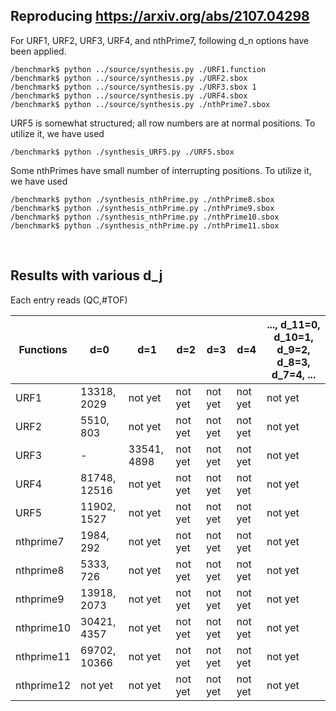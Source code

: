 ## Reproducing https://arxiv.org/abs/2107.04298

For URF1, URF2, URF3, URF4, and nthPrime7, following d_n options have been applied.

```
/benchmark$ python ../source/synthesis.py ./URF1.function
/benchmark$ python ../source/synthesis.py ./URF2.sbox
/benchmark$ python ../source/synthesis.py ./URF3.sbox 1
/benchmark$ python ../source/synthesis.py ./URF4.sbox
/benchmark$ python ../source/synthesis.py ./nthPrime7.sbox
```

URF5 is somewhat structured; all row numbers are at normal positions. To utilize it, we have used
```
/benchmark$ python ./synthesis_URF5.py ./URF5.sbox
```

Some nthPrimes have small number of interrupting positions. To utilize it, we have used
```
/benchmark$ python ./synthesis_nthPrime.py ./nthPrime8.sbox
/benchmark$ python ./synthesis_nthPrime.py ./nthPrime9.sbox
/benchmark$ python ./synthesis_nthPrime.py ./nthPrime10.sbox
/benchmark$ python ./synthesis_nthPrime.py ./nthPrime11.sbox
```
</br>

## Results with various d_j  
Each entry reads (QC,#TOF)  

|  Functions |      d=0      |      d=1      |      d=2      |      d=3      |      d=4      | ..., d_11=0, d_10=1, d_9=2, d_8=3, d_7=4, ... |
|    ----    |      ----     |     ----      |     ----      |     ----      |     ----      |                       ----                    |
|    URF1    | 13318, 2029   |    not yet    |    not yet    |    not yet    |    not yet    |                     not yet                   |
|    URF2    | 5510, 803     |    not yet    |    not yet    |    not yet    |    not yet    |                     not yet                   |
|    URF3    |       -       | 33541, 4898   |    not yet    |    not yet    |    not yet    |                     not yet                   |
|    URF4    | 81748, 12516  |    not yet    |    not yet    |    not yet    |    not yet    |                     not yet                   |
|    URF5    | 11902, 1527   |    not yet    |    not yet    |    not yet    |    not yet    |                     not yet                   |
| nthprime7  | 1984, 292     |    not yet    |    not yet    |    not yet    |    not yet    |                     not yet                   |
| nthprime8  | 5333, 726     |    not yet    |    not yet    |    not yet    |    not yet    |                     not yet                   |
| nthprime9  | 13918, 2073   |    not yet    |    not yet    |    not yet    |    not yet    |                     not yet                   |
| nthprime10 | 30421, 4357   |    not yet    |    not yet    |    not yet    |    not yet    |                     not yet                   |
| nthprime11 | 69702, 10366  |    not yet    |    not yet    |    not yet    |    not yet    |                     not yet                   |
| nthprime12 |    not yet    |    not yet    |    not yet    |    not yet    |    not yet    |                     not yet                   |
